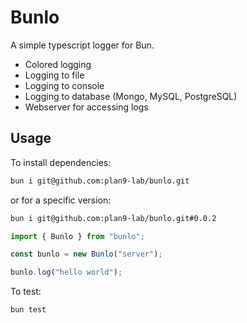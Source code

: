# Bunlo

A simple typescript logger for Bun.

- Colored logging
- Logging to file
- Logging to console
- Logging to database (Mongo, MySQL, PostgreSQL)
- Webserver for accessing logs

## Usage

To install dependencies:

```bash
bun i git@github.com:plan9-lab/bunlo.git
```

or for a specific version:

```bash
bun i git@github.com:plan9-lab/bunlo.git#0.0.2
```

```typescript
import { Bunlo } from "bunlo";

const bunlo = new Bunlo("server");

bunlo.log("hello world");
```

To test:

```bash
bun test
```
